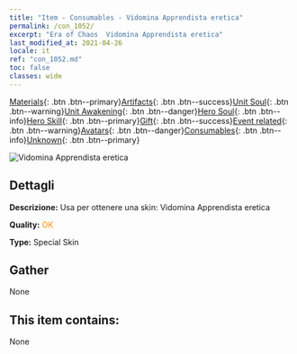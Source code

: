 ```yaml
---
title: "Item - Consumables - Vidomina Apprendista eretica"
permalink: /con_1052/
excerpt: "Era of Chaos  Vidomina Apprendista eretica"
last_modified_at: 2021-04-26
locale: it
ref: "con_1052.md"
toc: false
classes: wide
---
```

 [Materials](/ItemsIT/){: .btn .btn--primary}[Artifacts](/ItemsIT/Artifacts/){: .btn .btn--success}[Unit Soul](/ItemsIT/UnitSoul/){: .btn .btn--warning}[Unit Awakening](/ItemsIT/UnitAwakening/){: .btn .btn--danger}[Hero Soul](/ItemsIT/HeroSoul/){: .btn .btn--info}[Hero Skill](/ItemsIT/HeroSkill/){: .btn .btn--primary}[Gift](/ItemsIT/Gift/){: .btn .btn--success}[Event related](/ItemsIT/Events/){: .btn .btn--warning}[Avatars](/ItemsIT/Avatars/){: .btn .btn--danger}[Consumables](/ItemsIT/Consumables/){: .btn .btn--info}[Unknown](/ItemsIT/Unknown/){: .btn .btn--primary}

 ![Vidomina Apprendista eretica](/images/h/h_Vidomina3.jpg)

## Dettagli
 **Descrizione:** Usa per ottenere una skin: Vidomina Apprendista eretica

 **Quality:** <span style="color: #FF8C00">OK</span>

 **Type:** Special Skin

## Gather

  None

## This item contains:

  None

